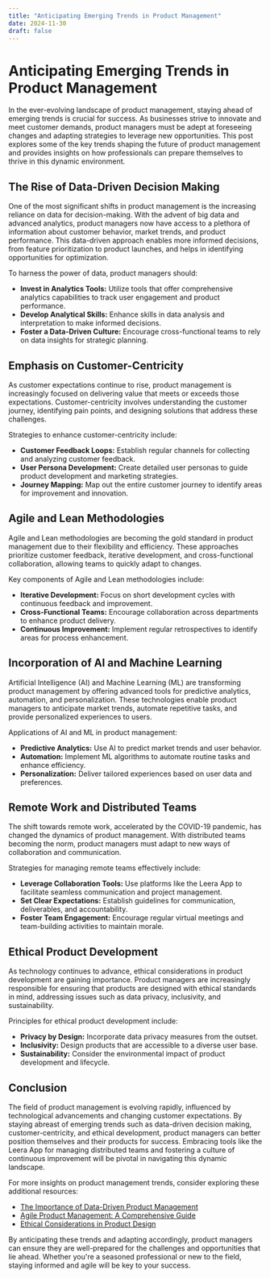 ```yaml
---
title: "Anticipating Emerging Trends in Product Management"
date: 2024-11-30
draft: false
---
```

# Anticipating Emerging Trends in Product Management

In the ever-evolving landscape of product management, staying ahead of emerging trends is crucial for success. As businesses strive to innovate and meet customer demands, product managers must be adept at foreseeing changes and adapting strategies to leverage new opportunities. This post explores some of the key trends shaping the future of product management and provides insights on how professionals can prepare themselves to thrive in this dynamic environment.

## The Rise of Data-Driven Decision Making

One of the most significant shifts in product management is the increasing reliance on data for decision-making. With the advent of big data and advanced analytics, product managers now have access to a plethora of information about customer behavior, market trends, and product performance. This data-driven approach enables more informed decisions, from feature prioritization to product launches, and helps in identifying opportunities for optimization.

To harness the power of data, product managers should:
- **Invest in Analytics Tools:** Utilize tools that offer comprehensive analytics capabilities to track user engagement and product performance.
- **Develop Analytical Skills:** Enhance skills in data analysis and interpretation to make informed decisions.
- **Foster a Data-Driven Culture:** Encourage cross-functional teams to rely on data insights for strategic planning.

## Emphasis on Customer-Centricity

As customer expectations continue to rise, product management is increasingly focused on delivering value that meets or exceeds those expectations. Customer-centricity involves understanding the customer journey, identifying pain points, and designing solutions that address these challenges.

Strategies to enhance customer-centricity include:
- **Customer Feedback Loops:** Establish regular channels for collecting and analyzing customer feedback.
- **User Persona Development:** Create detailed user personas to guide product development and marketing strategies.
- **Journey Mapping:** Map out the entire customer journey to identify areas for improvement and innovation.

## Agile and Lean Methodologies

Agile and Lean methodologies are becoming the gold standard in product management due to their flexibility and efficiency. These approaches prioritize customer feedback, iterative development, and cross-functional collaboration, allowing teams to quickly adapt to changes.

Key components of Agile and Lean methodologies include:
- **Iterative Development:** Focus on short development cycles with continuous feedback and improvement.
- **Cross-Functional Teams:** Encourage collaboration across departments to enhance product delivery.
- **Continuous Improvement:** Implement regular retrospectives to identify areas for process enhancement.

## Incorporation of AI and Machine Learning

Artificial Intelligence (AI) and Machine Learning (ML) are transforming product management by offering advanced tools for predictive analytics, automation, and personalization. These technologies enable product managers to anticipate market trends, automate repetitive tasks, and provide personalized experiences to users.

Applications of AI and ML in product management:
- **Predictive Analytics:** Use AI to predict market trends and user behavior.
- **Automation:** Implement ML algorithms to automate routine tasks and enhance efficiency.
- **Personalization:** Deliver tailored experiences based on user data and preferences.

## Remote Work and Distributed Teams

The shift towards remote work, accelerated by the COVID-19 pandemic, has changed the dynamics of product management. With distributed teams becoming the norm, product managers must adapt to new ways of collaboration and communication.

Strategies for managing remote teams effectively include:
- **Leverage Collaboration Tools:** Use platforms like the Leera App to facilitate seamless communication and project management.
- **Set Clear Expectations:** Establish guidelines for communication, deliverables, and accountability.
- **Foster Team Engagement:** Encourage regular virtual meetings and team-building activities to maintain morale.

## Ethical Product Development

As technology continues to advance, ethical considerations in product development are gaining importance. Product managers are increasingly responsible for ensuring that products are designed with ethical standards in mind, addressing issues such as data privacy, inclusivity, and sustainability.

Principles for ethical product development include:
- **Privacy by Design:** Incorporate data privacy measures from the outset.
- **Inclusivity:** Design products that are accessible to a diverse user base.
- **Sustainability:** Consider the environmental impact of product development and lifecycle.

## Conclusion

The field of product management is evolving rapidly, influenced by technological advancements and changing customer expectations. By staying abreast of emerging trends such as data-driven decision making, customer-centricity, and ethical development, product managers can better position themselves and their products for success. Embracing tools like the Leera App for managing distributed teams and fostering a culture of continuous improvement will be pivotal in navigating this dynamic landscape.

For more insights on product management trends, consider exploring these additional resources:
- [The Importance of Data-Driven Product Management](https://www.forbes.com/sites/forbestechcouncil/2023/02/15/the-importance-of-data-driven-product-management/)
- [Agile Product Management: A Comprehensive Guide](https://www.agilealliance.org/agile101/agile-product-management/)
- [Ethical Considerations in Product Design](https://www.interaction-design.org/literature/topics/ethics-in-design)

By anticipating these trends and adapting accordingly, product managers can ensure they are well-prepared for the challenges and opportunities that lie ahead. Whether you're a seasoned professional or new to the field, staying informed and agile will be key to your success.